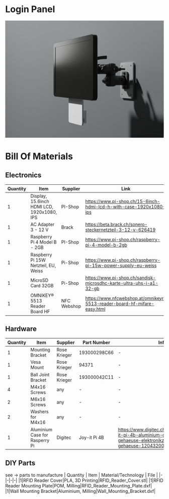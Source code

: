 # Login Panel

![alt text](https://raw.githubusercontent.com/raplab/wums_hardware/main/loginpanel/Photos/Assembly_View_1.jpg)

# Bill Of Materials

## Electronics
| Quantity | Item | Supplier | Link |
|-|-|-|-|
| 1 |Display, 15.6inch HDMI LCD, 1920x1080, IPS | PI-Shop | https://www.pi-shop.ch/15-6inch-hdmi-lcd-h-with-case-1920x1080-ips|
|1 |AC Adapter 3 - 12 V|Brack|https://beta.brack.ch/sonero-steckernetzteil-3-12-v-626419|
|1|Raspberry Pi 4 Model B - 2GB| PI-Shop|https://www.pi-shop.ch/raspberry-pi-4-model-b-2gb|
|1|Raspberry Pi 15W Netzteil, EU, Weiss|Pi-Shop|https://www.pi-shop.ch/raspberry-pi-15w-power-supply-eu-weiss|
|1|MicroSD Card 32GB|Pi-Shop|https://www.pi-shop.ch/sandisk-microsdhc-karte-ultra-uhs-i-a1-32-gb|
|1|OMNIKEY® 5513 Reader Board HF|NFC Webshop|https://www.nfcwebshop.at/omnikeyr-5513-reader-board-hf-mifare-easy.html|

## Hardware
| Quantity | Item | Supplier | Part Number | Info|
|-|-|-|-|-|
|1|Mounting Bracket|Rose Krieger|193000298C66|-|
|1|Vesa Mount|Rose Krieger|94371|-|
|1|Ball Joint Bracket|Rose Krieger|193000042C11|-|
|4|M4x16 Screws|any|-|-|
|2|M6x16 Screws|any|-|-|
|2|Washers for M4x16 |any|-|-|
|1| Aluminium Case for Rasperry Pi |Digitec|Joy-it Pi 4B|https://www.digitec.ch/de/s1/product/joy-it-pi-4b-aluminium-gehaeuse-gehaeuse-elektronikzubehoer-gehaeuse-12043200?supplier=406802|

## DIY Parts
see -> parts to manufacture
| Quantity | Item | Material/Technology | File |
|-|-|-|-|
|1|RFID Reader Cover|PLA, 3D Printing|RFID_Reader_Cover.stl|
|1|RFID Reader Mounting Plate|POM, Milling|RFID_Reader_Mounting_Plate.dxf|
|1|Wall Mounting Bracket|Aluminium, Milling|Wall_Mounting_Bracket.dxf|
